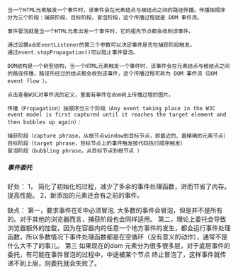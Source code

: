 ```
当一个HTML元素触发一个事件时，该事件会在元素结点与根结点之间的路径传播。传播按顺序分为三个阶段：捕获阶段、目标阶段、冒泡阶段，这个传播过程就是 DOM 事件流。

事件冒泡就是当一个HTML元素出发一个事件时，它的祖先节点都会收到该事件。

通过设置addEventListener的第三个参数可以决定事件是否在捕获阶段触发。
通过event.stopPropagation()可以阻止事件冒泡。

DOM结构是一个树型结构，当一个HTML元素触发一个事件时，该事件会在元素结点与根结点之间的路径传播，路径所经过的结点都会收到该事件，这个传播过程可称为 DOM 事件流（DOM event flow ）。

点击查看W3C对事件流的定义，里面有事件在dom树上传播过程的图片。

传播（Propagation）按顺序分三个阶段（Any event taking place in the W3C event model is first captured until it reaches the target element and then bubbles up again）：

捕获阶段（capture phrase，从根节点window到目标节点，即最近的、最精确的元素节点）
目标阶段（target phrase，目标节点上的事件触发按代码执行顺序触发）
冒泡阶段（bubbling phrase，从目标节点到根节点 ）
```

##### 事件委托 
好处：
1， 简化了初始化的过程，减少了多余的事件处理函数，进而节省了内存。提高性能。
2，新添加的元素还会有之前的事件。

缺点：
第一，要求事件在IE中必须冒泡. 大多数的事件会冒泡，但是并不是所有的。对于其他的浏览器而言，捕获阶段也会同样适用。
第二，理论上委托会导致浏览器额外的加载，因为在容器内的任意一个地方事件的发生，都会运行事件处理函数，所以多数情况下事件处理函数都是在空循环（没有意义的动作），通常不是什么大不了的事儿。
第三 如果现在的dom 元素分为很多很多层，对于底层事件的委托，有可能在事件冒泡的过程中，中途被某个节点 终止冒泡了，这样事件就传递不到上层，则委托就会失败了。